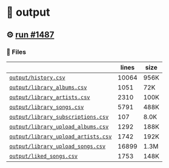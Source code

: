 # 📝  output 

## ⚙️ [run #1487](https://github.com/jwenerd/ytm-dl/actions/runs/9539024427)

### 📁 Files

|                                                                         |lines|size|
|-------------------------------------------------------------------------|-----|----|
|[`output/history.csv` ](output/history.csv)                              |10064|956K|
|[`output/library_albums.csv` ](output/library_albums.csv)                |1051 |72K |
|[`output/library_artists.csv` ](output/library_artists.csv)              |2310 |100K|
|[`output/library_songs.csv` ](output/library_songs.csv)                  |5791 |488K|
|[`output/library_subscriptions.csv` ](output/library_subscriptions.csv)  |107  |8.0K|
|[`output/library_upload_albums.csv` ](output/library_upload_albums.csv)  |1292 |188K|
|[`output/library_upload_artists.csv` ](output/library_upload_artists.csv)|1742 |192K|
|[`output/library_upload_songs.csv` ](output/library_upload_songs.csv)    |16899|1.3M|
|[`output/liked_songs.csv` ](output/liked_songs.csv)                      |1753 |148K|